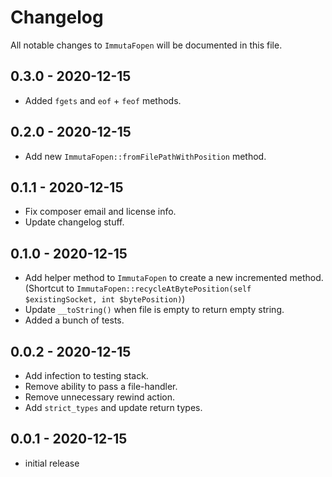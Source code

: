 # Changelog

All notable changes to `ImmutaFopen` will be documented in this file.

## 0.3.0 - 2020-12-15
- Added `fgets` and `eof` + `feof` methods.

## 0.2.0 - 2020-12-15
- Add new `ImmutaFopen::fromFilePathWithPosition` method.

## 0.1.1 - 2020-12-15
- Fix composer email and license info.
- Update changelog stuff.

## 0.1.0 - 2020-12-15
- Add helper method to `ImmutaFopen` to create a new incremented method.  (Shortcut to `ImmutaFopen::recycleAtBytePosition(self $existingSocket, int $bytePosition)`)
- Update `__toString()` when file is empty to return empty string.
- Added a bunch of tests.

## 0.0.2 - 2020-12-15

- Add infection to testing stack.
- Remove ability to pass a file-handler.
- Remove unnecessary rewind action.
- Add `strict_types` and update return types.

## 0.0.1 - 2020-12-15
- initial release